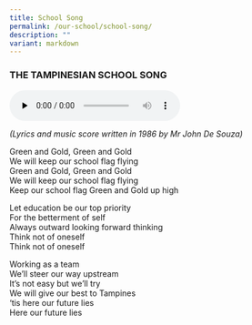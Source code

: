 ```yaml
---
title: School Song
permalink: /our-school/school-song/
description: ""
variant: markdown
---
```

### THE TAMPINESIAN SCHOOL SONG

<audio preload="none" controls=""> <source type="audio/mpeg" src="[https://res.cloudinary.com/duadcuueg/video/upload/v1754034235/School\_Song\_sung\_q4jdlc.mp3](https://res.cloudinary.com/duadcuueg/video/upload/v1754034235/School_Song_sung_q4jdlc.mp3)"> </audio>

_(Lyrics and music score written in 1986 by Mr John De Souza)_

Green and Gold, Green and Gold <br>
We will keep our school flag flying <br>
Green and Gold, Green and Gold <br>
We will keep our school flag flying <br>
Keep our school flag Green and Gold up high

Let education be our top priority <br>
For the betterment of self <br>
Always outward looking forward thinking <br>
Think not of oneself <br>
Think not of oneself

Working as a team <br>
We’ll steer our way upstream <br>
It’s not easy but we’ll try <br>
We will give our best to Tampines <br>
‘tis here our future lies <br>
Here our future lies
